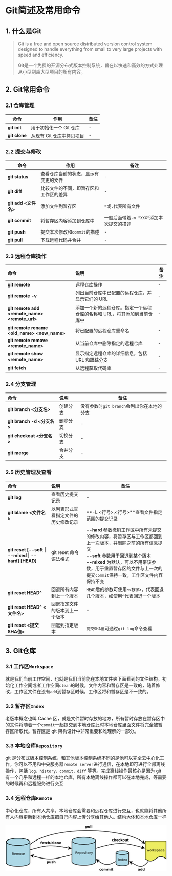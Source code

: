 # Git简述及常用命令

## 1. 什么是Git

> Git is a free and open source distributed version control system designed to handle everything from small to very large projects with speed and efficiency.
>
> Git是一个免费的开源分布式版本控制系统，旨在以快速和高效的方式处理从小型到超大型项目的所有内容。
>
> [Git官网]: https://git-scm.com/



## 2. Git常用命令

### 2.1 仓库管理

| 命令          | 作用                      | 备注 |
| ------------- | ------------------------- | ---- |
| **git init**  | 用于初始化一个 Git 仓库   | -    |
| **git clone** | 从现有 Git 仓库中拷贝项目 | -    |

### 2.2 提交与修改

| 命令                  | 作用                                   | 备注                                     |
| --------------------- | -------------------------------------- | ---------------------------------------- |
| **git status**        | 查看仓库当前的状态，显示有变更的文件   | -                                        |
| **git diff**          | 比较文件的不同，即暂存区和工作区的差异 | -                                        |
| **git add  <文件名>** | 添加文件到暂存区                       | `*`或`.`代表所有文件                     |
| **git commit**        | 将暂存区内容添加到仓库中               | 一般后面带着`-m "XXX"`添加本次提交的描述 |
| **git push**          | 提交本次修改和`commit`的描述           | -                                        |
| **git pull**          | 下载远程代码并合并                     | -                                        |

### 2.3 远程仓库操作

| 命令                                          | 说明                                                         | 备注 |
| :-------------------------------------------- | :----------------------------------------------------------- | ---- |
| **git remote**                                | 远程仓库操作                                                 | -    |
| **git remote -v**                             | 列出当前仓库中已配置的远程仓库，并显示它们的 URL             | -    |
| **git remote add <remote_name> <remote_url>** | 添加一个新的远程仓库。指定一个远程仓库的名称和 URL，将其添加到当前仓库中 | -    |
| **git remote rename <old_name> <new_name>**   | 将已配置的远程仓库重命名                                     | -    |
| **git remote remove <remote_name>**           | 从当前仓库中删除指定的远程仓库                               | -    |
| **git remote show <remote_name>**             | 显示指定远程仓库的详细信息，包括 URL 和跟踪分支              | -    |
| **git fetch**                                 | 从远程获取代码库                                             | -    |

### 2.4 分支管理

| 命令                       | 说明     | 备注                                       |
| :------------------------- | :------- | ------------------------------------------ |
| **git branch <分支名>**    | 创建分支 | 没有参数时`git branch`会列出你在本地的分支 |
| **git branch -d <分支名>** | 删除分支 | -                                          |
| **git checkout <分支名>**  | 切换分支 | -                                          |
| **git merge**              | 合并分支 | -                                          |

### 2.5 历史管理及查看

| 命令                                               | 说明                                 | 备注                                                         |
| :------------------------------------------------- | :----------------------------------- | ------------------------------------------------------------ |
| **git log**                                        | 查看历史提交记录                     | -                                                            |
| **git blame  <文件名>**                            | 以列表形式查看指定文件的历史修改记录 | **-L <行号>,<行号>**查看文件指定范围的提交记录               |
| **git reset [--soft \| --mixed \| --hard] [HEAD]** | git reset 命令语法格式               | **--hard** 参数撤销工作区中所有未提交的修改内容，将暂存区与工作区都回到上一次版本，并删除之前的所有信息提交<br />**--soft** 参数用于回退到某个版本<br />**--mixed** 为默认，可以不用带该参数，用于重置暂存区的文件与上一次的提交`commit`保持一致，工作区文件内容保持不变 |
| **git reset HEAD^**                                | 回退所有内容到上一个版本             | `HEAD`后的参数可使用`~<数字>`，代表回退几个版本，如使用`^`代表回退一个版本 |
| **git reset HEAD^ <文件名>**                       | 回退指定文件的版本到上一个版本       | -                                                            |
| **git  reset  <提交SHA值>**                        | 回退到指定版本                       | `提交SHA值`可通过`git log`命令查看                           |



## 3. Git仓库

### 3.1 工作区`Workspace`

就是我们当前工作空间，也就是我们当前能在本地文件夹下面看到的文件结构。初始化工作空间或者工作空间`clean`的时候，文件内容和暂存区是一致的，随着修改，工作区文件在没有`add`到暂存区时候，工作区将和暂存区是不一致的。

### 3.2 暂存区`Index`

老版本概念也叫 Cache 区，就是文件暂时存放的地方，所有暂时存放在暂存区中的文件将随着一个`commit`一起提交到本地仓库此时本地仓库里面文件将完全被暂存区所取代。暂存区是 git 架构设计中非常重要和难理解的一部分。

### 3.3 本地仓库`Repository`

git 是分布式版本控制系统，和其他版本控制系统不同的是他可以完全去中心化工作，你可以不用和中央服务器`remote server`进行通信，在本地即可进行全部离线操作，包括 `log，history，commit，diff` 等等。完成离线操作最核心是因为 git 有一个几乎和远程一样的本地仓库，所有本地离线操作都可以在本地完成，等需要的时候再和远程服务进行交互

### 3.4 远程仓库`Remote`

中心化仓库，所有人共享，本地仓库会需要和远程仓库进行交互，也就能将其他所有人内容更新到本地仓库把自己内容上传分享给其他人。结构大体和本地仓库一样

<img src="./img/01_git操作文件变化.png" alt="01_git操作文件变化" style="zoom:150%;" />

